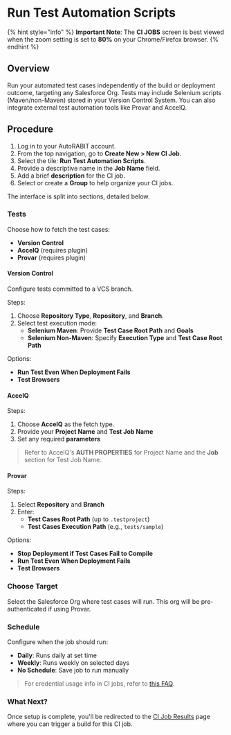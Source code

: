 # Run Test Automation Scripts

{% hint style="info" %}
**Important Note**: The **CI JOBS** screen is best viewed when the zoom setting is set to **80%** on your Chrome/Firefox browser.
{% endhint %}

## Overview <a href="#overview" id="overview"></a>

Run your automated test cases independently of the build or deployment outcome, targeting any Salesforce Org. Tests may include Selenium scripts (Maven/non-Maven) stored in your Version Control System. You can also integrate external test automation tools like Provar and AccelQ.

## Procedure <a href="#procedure" id="procedure"></a>

1. Log in to your AutoRABIT account.
2. From the top navigation, go to **Create New > New CI Job**.
3. Select the tile: **Run Test Automation Scripts**.
4. Provide a descriptive name in the **Job Name** field.
5. Add a brief **description** for the CI job.
6. Select or create a **Group** to help organize your CI jobs.

The interface is split into sections, detailed below.

### Tests <a href="#tests" id="tests"></a>

Choose how to fetch the test cases:

* **Version Control**
* **AccelQ** (requires plugin)
* **Provar** (requires plugin)

#### Version Control

Configure tests committed to a VCS branch.

Steps:

1. Choose **Repository Type**, **Repository**, and **Branch**.
2. Select test execution mode:
   * **Selenium Maven**: Provide **Test Case Root Path** and **Goals**
   * **Selenium Non-Maven**: Specify **Execution Type** and **Test Case Root Path**

Options:

* **Run Test Even When Deployment Fails**
* **Test Browsers**

#### AccelQ

Steps:

1. Choose **AccelQ** as the fetch type.
2. Provide your **Project Name** and **Test Job Name**
3. Set any required **parameters**

> Refer to AccelQ's **AUTH PROPERTIES** for Project Name and the **Job** section for Test Job Name.

#### Provar

Steps:

1. Select **Repository** and **Branch**
2. Enter:
   * **Test Cases Root Path** (up to `.testproject`)
   * **Test Cases Execution Path** (e.g., `tests/sample`)

Options:

* **Stop Deployment if Test Cases Fail to Compile**
* **Run Test Even When Deployment Fails**
* **Test Browsers**

### Choose Target <a href="#choose-target" id="choose-target"></a>

Select the Salesforce Org where test cases will run. This org will be pre-authenticated if using Provar.

### Schedule <a href="#schedule" id="schedule"></a>

Configure when the job should run:

* **Daily**: Runs daily at set time
* **Weekly**: Runs weekly on selected days
* **No Schedule**: Save job to run manually

> For credential usage info in CI jobs, refer to [this FAQ](../../../troubleshoot/arm-faqs/ci-jobs.md).

### What Next? <a href="#what-next" id="what-next"></a>

Once setup is complete, you'll be redirected to the [CI Job Results](../../ncino/feature-ci-jobs-1/ci-job-results.md) page where you can trigger a build for this CI job.
